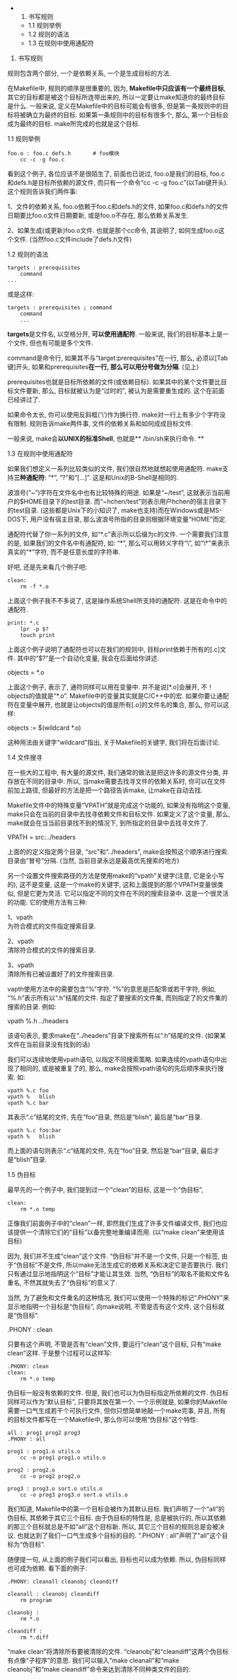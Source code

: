 - 1. 书写规则
    - 1.1 规则举例
    - 1.2 规则的语法
    - 1.3 在规则中使用通配符

1. 书写规则

规则包含两个部分, 一个是依赖关系, 一个是生成目标的方法. 

在Makefile中, 规则的顺序是很重要的, 因为, **Makefile中只应该有一个最终目标**, 其它的目标都是被这个目标所连带出来的, 所以一定要让make知道你的最终目标是什么. 一般来说, 定义在Makefile中的目标可能会有很多, 但是第一条规则中的目标将被确立为最终的目标. 如果第一条规则中的目标有很多个, 那么, 第一个目标会成为最终的目标. make所完成的也就是这个目标. 

1.1 规则举例

```
foo.o : foo.c defs.h       # foo模块
    cc -c -g foo.c
```

看到这个例子, 各位应该不是很陌生了, 前面也已说过, foo.o是我们的目标, foo.c和defs.h是目标所依赖的源文件, 而只有一个命令“cc -c -g foo.c”(以Tab键开头). 这个规则告诉我们两件事: 

1、文件的依赖关系, foo.o依赖于foo.c和defs.h的文件, 如果foo.c和defs.h的文件日期要比foo.o文件日期要新, 或是foo.o不存在, 那么依赖关系发生. 
    
2、如果生成(或更新)foo.o文件. 也就是那个cc命令, 其说明了, 如何生成foo.o这个文件. (当然foo.c文件include了defs.h文件)

1.2 规则的语法

```
targets : prerequisites
    command
...
```

或是这样: 

```
targets : prerequisites ; command
    command
    ...
```

**targets**是文件名, 以空格分开, **可以使用通配符**. 一般来说, 我们的目标基本上是一个文件, 但也有可能是多个文件. 

command是命令行, 如果其不与“target:prerequisites”在一行, 那么, 必须以[Tab键]开头, 如果和prerequisites**在一行, 那么可以用分号做为分隔**. (见上)

prerequisites也就是目标所依赖的文件(或依赖目标). 如果其中的某个文件要比目标文件要新, 那么, 目标就被认为是“过时的”, 被认为是需要重生成的. 这个在前面已经讲过了. 

如果命令太长, 你可以使用反斜框(‘\’)作为换行符. make对一行上有多少个字符没有限制. 规则告诉make两件事, 文件的依赖关系和如何成成目标文件. 

一般来说, make会**以UNIX的标准Shell**, 也就是** /bin/sh来执行命令.  **

1.3 在规则中使用通配符

如果我们想定义一系列比较类似的文件, 我们很自然地就想起使用通配符. make支持**三种通配符**: “*”, “?”和“[...]”. 这是和Unix的B-Shell是相同的. 

波浪号(“\~”)字符在文件名中也有比较特殊的用途. 如果是“\~/test”, 这就表示当前用户的$HOME目录下的test目录. 而“~hchen/test”则表示用户hchen的宿主目录下的test目录. (这些都是Unix下的小知识了, make也支持)而在Windows或是MS-DOS下, 用户没有宿主目录, 那么波浪号所指的目录则根据环境变量“HOME”而定. 

通配符代替了你一系列的文件, 如“\*.c”表示所以后缀为c的文件. 一个需要我们注意的是, 如果我们的文件名中有通配符, 如: “\*”, 那么可以用转义字符“\”, 如“\\*”来表示真实的“\*”字符, 而不是任意长度的字符串. 

好吧, 还是先来看几个例子吧: 

```
clean:
    rm -f *.o
```

上面这个例子我不不多说了, 这是操作系统Shell所支持的通配符. 这是在命令中的通配符. 

```
print: *.c
    lpr -p $?
    touch print
```

上面这个例子说明了通配符也可以在我们的规则中, 目标print依赖于所有的[.c]文件. 其中的“$?”是一个自动化变量, 我会在后面给你讲述. 

objects = *.o

上面这个例子, 表示了, 通符同样可以用在变量中. 并不是说[\*.o]会展开, 不！objects的值就是“*.o”. Makefile中的变量其实就是C/C++中的宏. 如果你要让通配符在变量中展开, 也就是让objects的值是所有[.o]的文件名的集合, 那么, 你可以这样: 

objects := $(wildcard *.o)

这种用法由关键字“wildcard”指出, 关于Makefile的关键字, 我们将在后面讨论. 

1.4 文件搜寻

在一些大的工程中, 有大量的源文件, 我们通常的做法是把这许多的源文件分类, 并存放在不同的目录中. 所以, 当make需要去找寻文件的依赖关系时, 你可以在文件前加上路径, 但最好的方法是把一个路径告诉make, 让make在自动去找. 

Makefile文件中的特殊变量“VPATH”就是完成这个功能的, 如果没有指明这个变量, make只会在当前的目录中去找寻依赖文件和目标文件. 如果定义了这个变量, 那么, make就会在当当前目录找不到的情况下, 到所指定的目录中去找寻文件了. 

VPATH = src:../headers

上面的的定义指定两个目录, “src”和“../headers”, make会按照这个顺序进行搜索. 目录由“冒号”分隔. (当然, 当前目录永远是最高优先搜索的地方)

另一个设置文件搜索路径的方法是使用make的“vpath”关键字(注意, 它是全小写的), 这不是变量, 这是一个make的关键字, 这和上面提到的那个VPATH变量很类似, 但是它更为灵活. 它可以指定不同的文件在不同的搜索目录中. 这是一个很灵活的功能. 它的使用方法有三种: 

1、vpath <pattern> <directories>  
为符合模式<pattern>的文件指定搜索目录<directories>. 

2、vpath <pattern>  
清除符合模式<pattern>的文件的搜索目录. 

3、vpath  
清除所有已被设置好了的文件搜索目录. 

vapth使用方法中的<pattern>需要包含“%”字符. “%”的意思是匹配零或若干字符, 例如, “%.h”表示所有以“.h”结尾的文件. <pattern>指定了要搜索的文件集, 而<directories>则指定了<pattern>的文件集的搜索的目录. 例如: 

vpath %.h ../headers

该语句表示, 要求make在“../headers”目录下搜索所有以“.h”结尾的文件. (如果某文件在当前目录没有找到的话)

我们可以连续地使用vpath语句, 以指定不同搜索策略. 如果连续的vpath语句中出现了相同的<pattern>, 或是被重复了的<pattern>, 那么, make会按照vpath语句的先后顺序来执行搜索. 如: 

```
vpath %.c foo
vpath %   blish
vpath %.c bar
```

其表示“.c”结尾的文件, 先在“foo”目录, 然后是“blish”, 最后是“bar”目录. 

```
vpath %.c foo:bar
vpath %   blish
```

而上面的语句则表示“.c”结尾的文件, 先在“foo”目录, 然后是“bar”目录, 最后才是“blish”目录. 

1.5 伪目标

最早先的一个例子中, 我们提到过一个“clean”的目标, 这是一个“伪目标”, 

```
clean:
    rm *.o temp
```

正像我们前面例子中的“clean”一样, 即然我们生成了许多文件编译文件, 我们也应该提供一个清除它们的“目标”以备完整地重编译而用.  (以“make clean”来使用该目标)

因为, 我们并不生成“clean”这个文件. “伪目标”并不是一个文件, 只是一个标签, 由于“伪目标”不是文件, 所以make无法生成它的依赖关系和决定它是否要执行. 我们只有通过显示地指明这个“目标”才能让其生效. 当然, “伪目标”的取名不能和文件名重名, 不然其就失去了“伪目标”的意义了. 

当然, 为了避免和文件重名的这种情况, 我们可以使用一个特殊的标记“.PHONY”来显示地指明一个目标是“伪目标”, 向make说明, 不管是否有这个文件, 这个目标就是“伪目标”. 

.PHONY : clean

只要有这个声明, 不管是否有“clean”文件, 要运行“clean”这个目标, 只有“make clean”这样. 于是整个过程可以这样写: 

```
.PHONY: clean
clean:
    rm *.o temp
```

伪目标一般没有依赖的文件. 但是, 我们也可以为伪目标指定所依赖的文件. 伪目标同样可以作为“默认目标”, 只要将其放在第一个. 一个示例就是, 如果你的Makefile需要一口气生成若干个可执行文件, 但你只想简单地敲一个make完事, 并且, 所有的目标文件都写在一个Makefile中, 那么你可以使用“伪目标”这个特性: 

```
all : prog1 prog2 prog3
.PHONY : all

prog1 : prog1.o utils.o
    cc -o prog1 prog1.o utils.o

prog2 : prog2.o
    cc -o prog2 prog2.o

prog3 : prog3.o sort.o utils.o
    cc -o prog3 prog3.o sort.o utils.o
```

我们知道, Makefile中的第一个目标会被作为其默认目标. 我们声明了一个“all”的伪目标, 其依赖于其它三个目标. 由于伪目标的特性是, 总是被执行的, 所以其依赖的那三个目标就总是不如“all”这个目标新. 所以, 其它三个目标的规则总是会被决议. 也就达到了我们一口气生成多个目标的目的. “.PHONY : all”声明了“all”这个目标为“伪目标”. 

随便提一句, 从上面的例子我们可以看出, 目标也可以成为依赖. 所以, 伪目标同样也可成为依赖. 看下面的例子: 

```
.PHONY: cleanall cleanobj cleandiff

cleanall : cleanobj cleandiff
    rm program

cleanobj :
    rm *.o

cleandiff :
    rm *.diff
```

“make clean”将清除所有要被清除的文件. “cleanobj”和“cleandiff”这两个伪目标有点像“子程序”的意思. 我们可以输入“make cleanall”和“make cleanobj”和“make cleandiff”命令来达到清除不同种类文件的目的. 